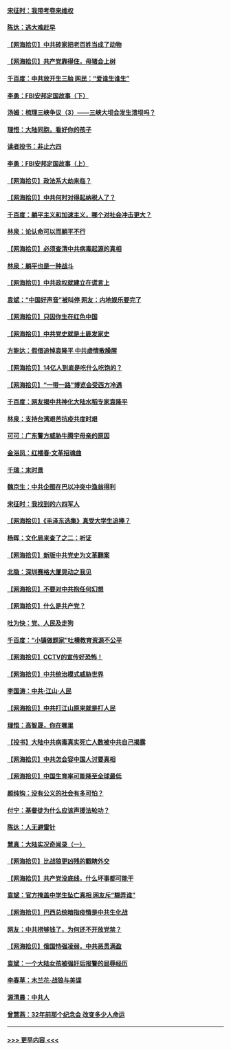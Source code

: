 #### [宋征时：我带考卷来维权](../pages/nsc993/n12994088.md?t=06031302) 
#### [陈达：逃大难赶早](../pages/nsc993/n12993569.md?t=06031302) 
#### [【网海拾贝】中共砖家把老百姓当成了动物](../pages/nsc993/n12993483.md?t=06031302) 
#### [【网海拾贝】共产党靠得住，母猪会上树](../pages/nsc993/n12990730.md?t=06031302) 
#### [千百度：中共放开生三胎 网民：“爱谁生谁生”](../pages/nsc993/n12990644.md?t=06031302) 
#### [李勇：FBI安邦定国故事（下）](../pages/nsc993/n12987854.md?t=06031302) 
#### [汤姆：梳理三峡争议（3）——三峡大坝会发生溃坝吗？](../pages/nsc993/n12989806.md?t=06031302) 
#### [理悟：大陆同胞，看好你的孩子](../pages/nsc993/n12989778.md?t=06031302) 
#### [读者投书：非止六四](../pages/nsc993/n12989673.md?t=06031302) 
#### [李勇：FBI安邦定国故事（上）](../pages/nsc993/n12987749.md?t=06031302) 
#### [【网海拾贝】政法系大劫来临？](../pages/nsc993/n12987596.md?t=06031302) 
#### [【网海拾贝】中共何时对得起纳税人了？](../pages/nsc993/n12985578.md?t=06031302) 
#### [千百度：躺平主义和加速主义，哪个对社会冲击更大？](../pages/nsc993/n12985512.md?t=06031302) 
#### [林泉：论认命可以而躺平不行](../pages/nsc993/n12985505.md?t=06031302) 
#### [【网海拾贝】必须查清中共病毒起源的真相](../pages/nsc993/n12984276.md?t=06031302) 
#### [林泉：躺平也是一种战斗](../pages/nsc993/n12984194.md?t=06031302) 
#### [【网海拾贝】中共政权就建立在谎言上](../pages/nsc993/n12981880.md?t=06031302) 
#### [袁斌：“中国好声音”被叫停 网友：内地娱乐要完了](../pages/nsc993/n12981826.md?t=06031302) 
#### [【网海拾贝】只因你生在红色中国](../pages/nsc993/n12979096.md?t=06031302) 
#### [【网海拾贝】中共党史就是土匪发家史](../pages/nsc993/n12976478.md?t=06031302) 
#### [方能达：假借追悼袁隆平 中共虚情散臊腥](../pages/nsc993/n12976396.md?t=06031302) 
#### [【网海拾贝】14亿人到底是吃什么吃饱的？](../pages/nsc993/n12974125.md?t=06031302) 
#### [【网海拾贝】“一带一路”博览会受西方冷遇](../pages/nsc993/n12971787.md?t=06031302) 
#### [千百度：网友揭中共神化大陆水稻专家袁隆平](../pages/nsc993/n12971733.md?t=06031302) 
#### [林泉：支持台湾艰苦抗疫共度时艰](../pages/nsc993/n12971350.md?t=06031302) 
#### [可可：广东警方威胁牛腾宇母亲的原因](../pages/nsc993/n12971100.md?t=06031302) 
#### [金浴凤：红楼春·文革招魂曲](../pages/nsc993/n12970354.md?t=06031302) 
#### [千瑞：末时景](../pages/nsc993/n12970337.md?t=06031302) 
#### [魏京生：中共企图在巴以冲突中渔翁得利](../pages/nsc993/n12970286.md?t=06031302) 
#### [宋征时：我找到的六四军人](../pages/nsc993/n12970213.md?t=06031302) 
#### [【网海拾贝】《毛泽东选集》真受大学生追捧？](../pages/nsc993/n12968779.md?t=06031302) 
#### [杨晖：文化局来查了之二：听证](../pages/nsc993/n12966528.md?t=06031302) 
#### [【网海拾贝】新版中共党史为文革翻案](../pages/nsc993/n12967526.md?t=06031302) 
#### [北隐：深圳赛格大厦晃动之我见](../pages/nsc993/n12967393.md?t=06031302) 
#### [【网海拾贝】不要对中共抱任何幻想](../pages/nsc993/n12965222.md?t=06031302) 
#### [【网海拾贝】什么是共产党？](../pages/nsc993/n12962781.md?t=06031302) 
#### [吐为快：党、人民及走狗](../pages/nsc993/n12962747.md?t=06031302) 
#### [千百度：“小镇做题家”吐槽教育资源不公平](../pages/nsc993/n12962705.md?t=06031302) 
#### [【网海拾贝】CCTV的宣传好恐怖！](../pages/nsc993/n12959984.md?t=06031302) 
#### [【网海拾贝】中共统治模式威胁世界](../pages/nsc993/n12957622.md?t=06031302) 
#### [李国涛：中共‧江山‧人民](../pages/nsc993/n12957502.md?t=06031302) 
#### [【网海拾贝】中共打江山原来就是打人民](../pages/nsc993/n12954345.md?t=06031302) 
#### [理悟：高智晟，你在哪里](../pages/nsc993/n12953115.md?t=06031302) 
#### [【投书】大陆中共病毒真实死亡人数被中共自己揭露](../pages/nsc993/n12953050.md?t=06031302) 
#### [【网海拾贝】中共怎会容中国人讨要真相](../pages/nsc993/n12952161.md?t=06031302) 
#### [【网海拾贝】中国生育率可能降至全球最低](../pages/nsc993/n12948793.md?t=06031302) 
#### [颜纯钩：没有公义的社会有多可怕？](../pages/nsc993/n12947626.md?t=06031302) 
#### [付宁：基督徒为什么应该声援法轮功？](../pages/nsc993/n12947233.md?t=06031302) 
#### [陈达：人无避雷针](../pages/nsc993/n12947098.md?t=06031302) 
#### [慧真：大陆实况奇闻录（一）](../pages/nsc993/n12945811.md?t=06031302) 
#### [【网海拾贝】比战狼更凶残的戳瞎外交](../pages/nsc993/n12945717.md?t=06031302) 
#### [【网海拾贝】共产党没底线，什么坏事都可能干](../pages/nsc993/n12942090.md?t=06031302) 
#### [袁斌：官方掩盖中学生坠亡真相 网友斥“糊弄谁”](../pages/nsc993/n12942029.md?t=06031302) 
#### [【网海拾贝】巴西总统暗指疫情是中共生化战](../pages/nsc993/n12938999.md?t=06031302) 
#### [网友：中共捞够钱了，为何还不开放党禁？](../pages/nsc993/n12938952.md?t=06031302) 
#### [【网海拾贝】俄国恃强凌弱，中共恶贯满盈](../pages/nsc993/n12936626.md?t=06031302) 
#### [袁斌：一个大陆女孩被强奸后报警的屈辱经历](../pages/nsc993/n12936547.md?t=06031302) 
#### [李春草：木兰花·战狼与美谍](../pages/nsc993/n12935995.md?t=06031302) 
#### [源清晨：中共人](../pages/nsc993/n12935589.md?t=06031302) 
#### [曾慧燕：32年前那个纪念会 改变多少人命运](../pages/nsc993/n12934233.md?t=06031302) 

----
#### [ >>> 更早内容 <<< ](../indexes/nsc993-earlier.md)
